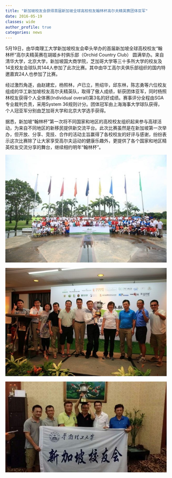 ```yaml
---
title: "新加坡校友会获得首届新加坡全球高校校友翰林杯高尔夫精英赛团体亚军"
date: 2016-05-19
classes: wide
author_profile: true
categories: news
---
```


5月19日，由华南理工大学新加坡校友会牵头举办的首届新加坡全球高校校友“翰林杯“高尔夫精英赛在胡姬乡村俱乐部（Orchid Country Club） 圆满举办。来自清华大学，北京大学，新加坡国大商学院，芝加哥大学等三十多所大学的校友及14支校友会球队共144人参加了此次比赛。其中由华工高尔夫俱乐部组织的国内特邀嘉宾24人也参加了比赛。

经过激烈角逐，由赵建宏，杨照林，卢已立，熊绍华，邱东林，陈志勇等六位校友组成的华工新加坡校友高尔夫精英队，取得了傲人成绩，斩获团体亚军，同时杨照林校友获得个人全体赛(Individual overall)第3名的好成绩。赛事评分全程由SGA专业裁判负责，采用System 36规则计分。团体冠军由上海海事大学球队获得，个人冠亚军分别由芝加哥大学和北京大学选手获得。

据悉，新加坡“翰林杯”第一次将不同国家和地区的高校校友组织起来参与高球活动，为来自不同地区的新移民提供新交流平台。此次比赛虽然是在新加坡第一次举办，但开放、分享、竞技、合作的活动主旨赢得了各校校友的好评与感谢，纷纷表示这次比赛除了让大家享受高尔夫运动的健康乐趣外，更提供了各个国家和地区精英校友交流分享的舞台，继续相约明年“翰林杯”。

![](/assets/images/20160519a.jpg)

![](/assets/images/20160519b.jpg)

![](/assets/images/20160519c.jpg)
